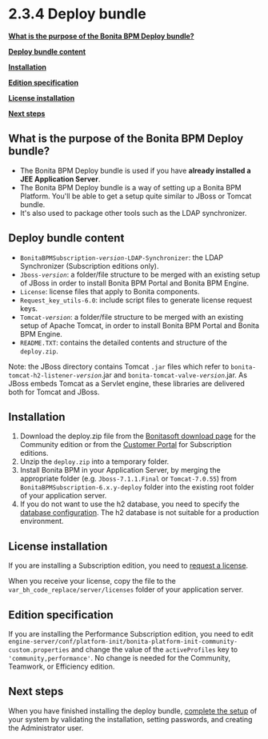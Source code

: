 # 2.3.4 Deploy bundle

**[What is the purpose of the Bonita BPM Deploy bundle?](#purpose)**

**[Deploy bundle content](#content)**

**[Installation](#install)**

**[Edition specification](#edition)**

**[License installation](#license)**

**[Next steps](#postinstall)**

## What is the purpose of the Bonita BPM Deploy bundle?

* The Bonita BPM Deploy bundle is used if you have **already installed a JEE Application Server**.
* The Bonita BPM Deploy bundle is a way of setting up a Bonita BPM Platform. You'll be able to get a setup quite similar to JBoss or Tomcat bundle.
* It's also used to package other tools such as the LDAP synchronizer.

## Deploy bundle content

* `BonitaBPMSubscription-`_`version`_`-LDAP-Synchronizer`: the LDAP Synchronizer (Subscription editions only).
* `Jboss-`_`version`_: a folder/file structure to be merged with an existing setup of JBoss in order to install Bonita BPM Portal and Bonita BPM Engine.
* `License`: license files that apply to Bonita components.
* `Request_key_utils-6.0`: include script files to generate license request keys.
* `Tomcat-`_`version`_: a folder/file structure to be merged with an existing setup of Apache Tomcat, in order to install Bonita BPM Portal and Bonita BPM Engine.
* `README.TXT`: contains the detailed contents and structure of the `deploy.zip`.

Note: the JBoss directory contains Tomcat `.jar` files which refer to `bonita-tomcat-h2-listener-`_`version`_.jar and `bonita-tomcat-valve-`_`version`_.jar.
As JBoss embeds Tomcat as a Servlet engine, these libraries are delivered both for Tomcat and JBoss.

## Installation

1. Download the deploy.zip file from the [Bonitasoft download page](http://www.bonitasoft.com/how-we-do-it/downloads) for the Community edition 
or from the [Customer Portal](https://customer.bonitasoft.com/download/request) for Subscription editions.
2. Unzip the `deploy.zip` into a temporary folder.
3. Install Bonita BPM in your Application Server, by merging the appropriate folder (e.g. `Jboss-7.1.1.Final` or `Tomcat-7.0.55`) from `BonitaBPMSubscription-6.x.y-deploy` folder 
into the existing root folder of your application server.
4. If you do not want to use the h2 database, you need to specify the [database configuration](/database-configuration.html). The h2 database is not suitable for a production environment.

## License installation

If you are installing a Subscription edition, you need to [request a license](/licenses.html). 

When you receive your license, copy the file to the `var_bh_code_replace/server/licenses` folder of your application server.

## Edition specification

If you are installing the Performance Subscription edition, 
you need to edit `engine-server/conf/platform-init/bonita-platform-init-community-custom.properties`
and change the value of the `activeProfiles` key to `'community,performance'`. No change is needed for the Community, Teamwork, or Efficiency edition.

## Next steps

When you have finished installing the deploy bundle, [complete the setup](/first-steps-after-setup.html) of your system by validating the installation, setting passwords, and creating the Administrator user.